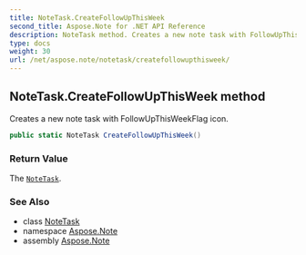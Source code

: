 ```yaml
---
title: NoteTask.CreateFollowUpThisWeek
second_title: Aspose.Note for .NET API Reference
description: NoteTask method. Creates a new note task with FollowUpThisWeekFlag icon
type: docs
weight: 30
url: /net/aspose.note/notetask/createfollowupthisweek/
---
```

## NoteTask.CreateFollowUpThisWeek method

Creates a new note task with FollowUpThisWeekFlag icon.

```csharp
public static NoteTask CreateFollowUpThisWeek()
```

### Return Value

The [`NoteTask`](../).

### See Also

* class [NoteTask](../)
* namespace [Aspose.Note](../../notetask/)
* assembly [Aspose.Note](../../../)


